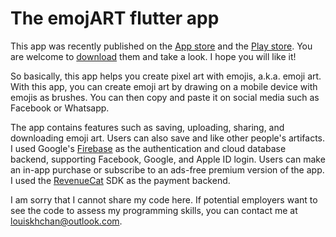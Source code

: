 # The emojART flutter app

This app was recently published on the [App store](https://apps.apple.com/us/app/emojart/id1632243774) and the [Play store](https://play.google.com/store/apps/details?id=com.navonapps.emojart). You are welcome to [download](https://linktr.ee/emojart) them and take a look. I hope you will like it!

So basically, this app helps you create pixel art with emojis, a.k.a. emoji art. With this app, you can create emoji art by drawing on a mobile device with emojis as brushes. You can then copy and paste it on social media such as Facebook or Whatsapp.

The app contains features such as saving, uploading, sharing, and downloading emoji art. Users can also save and like other people's artifacts. I used Google's [Firebase](https://firebase.google.com/) as the authentication and cloud database backend, supporting Facebook, Google, and Apple ID login. Users can make an in-app purchase or subscribe to an ads-free premium version of the app. I used the [RevenueCat](https://www.revenuecat.com/) SDK as the payment backend.

I am sorry that I cannot share my code here. If potential employers want to see the code to assess my programming skills, you can contact me at louiskhchan@outlook.com.


